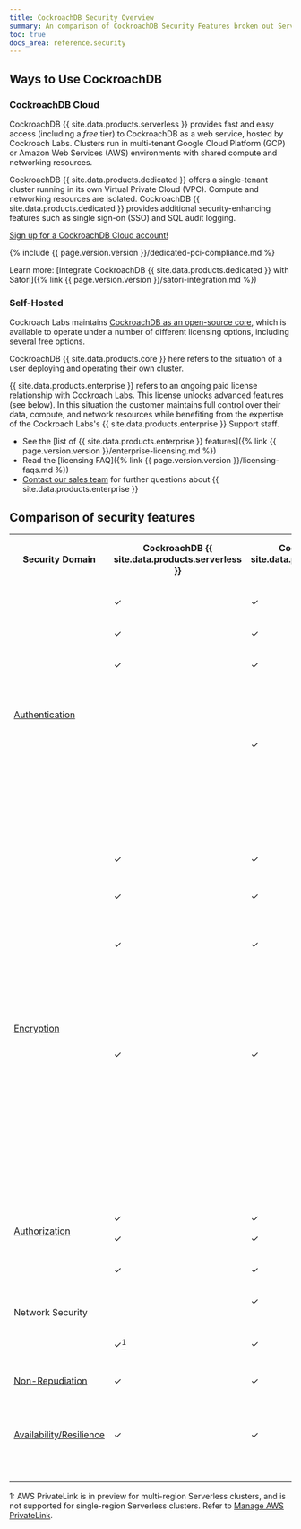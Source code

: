 ```yaml
---
title: CockroachDB Security Overview
summary: An comparison of CockroachDB Security Features broken out Serverless vs Dedicated vs Self-Hosted vs Enterprise
toc: true
docs_area: reference.security
---
```

## Ways to Use CockroachDB

### CockroachDB Cloud

CockroachDB {{ site.data.products.serverless }} provides fast and easy access (including a *free* tier) to CockroachDB as a web service, hosted by Cockroach Labs. Clusters run in multi-tenant Google Cloud Platform (GCP) or Amazon Web Services (AWS) environments with shared compute and networking resources.

CockroachDB {{ site.data.products.dedicated }} offers a single-tenant cluster running in its own Virtual Private Cloud (VPC). Compute and networking resources are isolated. CockroachDB {{ site.data.products.dedicated }} provides additional security-enhancing features such as single sign-on (SSO) and SQL audit logging.

[Sign up for a CockroachDB Cloud account!](https://www.cockroachlabs.com/get-started-cockroachdb/)

{% include {{ page.version.version }}/dedicated-pci-compliance.md %}

Learn more: [Integrate CockroachDB {{ site.data.products.dedicated }} with Satori]({% link {{ page.version.version }}/satori-integration.md %})

### Self-Hosted

Cockroach Labs maintains <a href="https://github.com/cockroachdb/cockroach">CockroachDB as an open-source core</a>, which is available to operate under a number of different licensing options, including several free options.

CockroachDB {{ site.data.products.core }} here refers to the situation of a user deploying and operating their own cluster.

{{ site.data.products.enterprise }} refers to an ongoing paid license relationship with Cockroach Labs. This license unlocks advanced features (see below). In this situation the customer maintains full control over their data, compute, and network resources while benefiting from the expertise of the Cockroach Labs's {{ site.data.products.enterprise }} Support staff.

- See the [list of {{ site.data.products.enterprise }} features]({% link {{ page.version.version }}/enterprise-licensing.md %})
- Read the [licensing FAQ]({% link {{ page.version.version }}/licensing-faqs.md %})
- [Contact our sales team](mailto:sales@cockroachlabs.com) for further questions about {{ site.data.products.enterprise }}

## Comparison of security features

<table>
  <tr>
    <th width="120">Security Domain</th>
    <th>CockroachDB {{ site.data.products.serverless }}</th>
    <th>CockroachDB {{ site.data.products.dedicated }}</th>
    <th>CockroachDB {{ site.data.products.core }}</th>
    <th>CockroachDB {{ site.data.products.core }} {{ site.data.products.enterprise }}</th>
    <th>Feature</th>
  </tr>
 <tr>
   <td rowspan="8"><a href="authentication.html">Authentication</a></td>
   <td>✓</td>
   <td>✓</td>
   <td>✓</td>
   <td>✓</td>
   <td>Inter-node and node identity authentication using TLS 1.3</td>
 </tr>
 <tr>
  <td>✓</td>
  <td>✓</td>
  <td>✓</td>
  <td>✓</td>
  <td>Client identity authentication using username/password</td>
 </tr>
 <tr>
  <td>✓</td>
  <td>✓</td>
  <td>✓</td>
  <td>✓</td>
  <td><a href="scram-authentication.html">SASL/SCRAM-SHA-256 secure password-based authentication</a></td>
 </tr>
 <tr>
  <td>&nbsp;</td>
  <td>&nbsp;</td>
  <td>✓</td>
  <td>✓</td>
  <td>SQL client identity authentication using TLS 1.2/1.3</td>
 </tr>
 <tr>
  <td>&nbsp;</td>
  <td>✓</td>
  <td>✓</td>
  <td>✓</td>
  <td>Web console authentication with third-party <a href="{% link {{ page.version.version }}/sso-db-console.md %}">Single Sign-on (SSO)</a> using <a href="https://openid.net/connect/">OpenID Connect OIDC</a></td>
 </tr>
 <tr>
  <td>&nbsp;</td>
  <td>&nbsp;</td>
  <td>&nbsp;</td>
  <td>✓</td>
  <td>Client identity authentication with <a href="{% link {{ page.version.version }}/gssapi_authentication.md %}">GSSAPI and Kerberos</a></td>
 </tr>
 <tr>
   <td>&nbsp;</td>
   <td>&nbsp;</td>
   <td>&nbsp;</td>
   <td>✓</td>
   <td>HTTP API access using login tokens</td>
 </tr>
 <tr>
  <td>&nbsp;</td>
  <td>&nbsp;</td>
  <td>&nbsp;</td>
  <td>✓</td>
  <td><a href="https://wikipedia.org/wiki/Online_Certificate_Status_Protocol">OCSP</a> certificate revocation protocol</td>
 </tr>
 <tr>
   <td rowspan="5" ><a href="encryption.html">Encryption</a></td>
   <td>✓</td>
   <td>✓</td>
   <td>✓</td>
   <td>✓</td>
   <td>Encryption in transit using TLS 1.3</td>
 </tr>
 <tr>
  <td>✓</td>
  <td>✓</td>
  <td>✓</td>
  <td>✓</td>
  <td>Backups for AWS clusters are encrypted at rest using <a href="https://docs.aws.amazon.com/AmazonS3/latest/dev/UsingServerSideEncryption.html">AWS S3’s server-side encryption</a></td>
 </tr>
 <tr>
  <td>✓</td>
  <td>✓</td>
  <td>✓</td>
  <td>✓</td>
  <td>Backups for GCP clusters are encrypted at rest using <a href="https://cloud.google.com/storage/docs/encryption/default-keys">Google-managed server-side encryption keys</a></td>
 </tr>
 <tr>
  <td>✓</td>
  <td>✓</td>
  <td>✓</td>
  <td>✓</td>
  <td>Industry-standard encryption at rest is provided at the infrastructure level by your chosen deployment environment, such as Google Cloud Platform (GCP), Amazon Web Services (AWS), or Microsoft Azure. You can learn more about <a href="https://cloud.google.com/compute/docs/disks#pd_encryption">GCP persistent disk encryption</a>, <a href="https://docs.aws.amazon.com/AWSEC2/latest/UserGuide/EBSEncryption.html">AWS Elastic Block Storage</a>, or <a href="https://docs.microsoft.com/azure/virtual-machines/disk-encryption-overview">Azure managed disk encryption</a>.
 </tr>
 <tr>
  <td>&nbsp;</td>
  <td>&nbsp;</td>
  <td>&nbsp;</td>
  <td>✓</td>
  <td>Cockroach Labs's proprietary storage-level <a href="encryption.html#encryption-at-rest-enterprise">{{ site.data.products.enterprise }} Encryption At Rest service</a> implementing the <a href="https://wikipedia.org/wiki/Advanced_Encryption_Standard">Advanced Encryption Standard (AES)</a></td>
 </tr>
 <tr>
   <td rowspan="2" ><a href="authorization.html">Authorization</a></td>
   <td>✓</td>
   <td>✓</td>
   <td>✓</td>
   <td>✓</td>
   <td>Users and privileges</td>
 </tr>
 <tr>
  <td>✓</td>
  <td>✓</td>
  <td>✓</td>
  <td>✓</td>
  <td>Role-based access control (RBAC)</td>
 </tr>
 <tr>
  <td rowspan="3">Network Security</td>
  <td>✓</td>
  <td>✓</td>
  <td>✓</td>
  <td>✓</td>
  <td><a href="authentication.html"></a>SQL-level configuration allowed authentication attempts by IP address</td>
 </tr>
 <tr>
   <td>&nbsp;</td>
   <td>✓</td>
   <td>✓</td>
   <td>✓</td>
   <td>Network-level Configuration of allowed IP addresses</td>
 </tr>
 <tr>
  <td>✓<a href="#privatelink-multiregion-serverless"><sup>1</sup></a></td>
  <td>✓</td>
  <td>✓</td>
  <td>✓</td>
  <td><a href="{% link cockroachcloud/connect-to-your-cluster.md %}#gcp-private-service-connect">GCP Private Service Connect (PSC) (Preview)</a> or <a href="{% link cockroachcloud/connect-to-your-cluster.md %}#vpc-peering">VPC Peering</a> for GCP clusters and <a href="{% link cockroachcloud/aws-privatelink.md %}">AWS PrivateLink</a> for AWS clusters </td>
 </tr>
 <tr>
  <td><a href="https://wikipedia.org/wiki/Non-repudiation">Non-Repudiation</a></td>
  <td>✓</td>
  <td>✓</td>
  <td>✓</td>
  <td>✓</td>
  <td><a href="{% link {{ page.version.version }}/sql-audit-logging.md %}">SQL Audit Logging</a></td>
 </tr>
 <tr>
  <td><a href="{% link {{ page.version.version }}/demo-fault-tolerance-and-recovery.md %}">Availability/Resilience</a></td>
  <td>✓</td>
  <td>✓</td>
  <td>✓</td>
  <td>✓</td>
  <td>CockroachDB, as a distributed SQL database, is uniquely resilient by nature. A cluster can tolerate node failures as long as the majority of nodes remain functional. See <a href="{% link {{ page.version.version }}/demo-fault-tolerance-and-recovery.md %}">Disaster Recovery.</a></td>
 </tr>
</table>

<a id="privatelink-multiregion-serverless">1</a>: AWS PrivateLink is in preview for multi-region Serverless clusters, and is not supported for single-region Serverless clusters. Refer to <a href="{% link cockroachcloud/aws-privatelink.md %}?filters=serverless">Manage AWS PrivateLink</a>.
